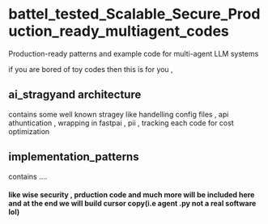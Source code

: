 # battel_tested_Scalable_Secure_Production_ready_multiagent_codes

Production-ready patterns and example code for multi-agent LLM systems 

if you are bored of toy codes then this is for you , 

## ai_stragyand architecture
contains some well known stragey like handelling config files , api athuntication , wrapping in fastpai , pii  , tracking each code for cost optimization 


## implementation_patterns 
contains .... 


####  like wise security , prduction code  and much more will be included here and at the end we will build cursor copy(i.e agent .py not a real software lol)
